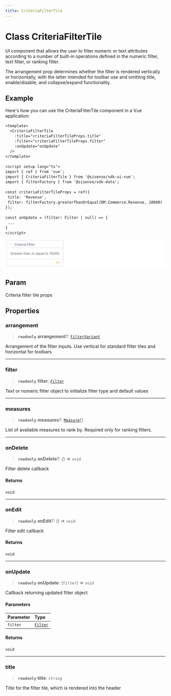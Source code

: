 ```yaml
---
title: CriteriaFilterTile
---
```


# Class CriteriaFilterTile

UI component that allows the user to filter numeric or text attributes according to
a number of built-in operations defined in the numeric filter, text filter, or ranking filter.

The arrangement prop determines whether the filter is rendered vertically or horizontally, with the latter intended for toolbar use and omitting title, enable/disable, and collapse/expand functionality.

## Example

Here's how you can use the CriteriaFilterTile component in a Vue application:
```vue
<template>
  <CriteriaFilterTile
    :title="criteriaFilterTileProps.title"
    :filter="criteriaFilterTileProps.filter"
    :onUpdate="onUpdate"
  />
</template>

<script setup lang="ts">
import { ref } from 'vue';
import { CriteriaFilterTile } from '@sisense/sdk-ui-vue';
import { filterFactory } from '@sisense/sdk-data';

const criteriaFilterTileProps = ref({
 title: 'Revenue',
 filter: filterFactory.greaterThanOrEqual(DM.Commerce.Revenue, 10000)
});

const onUpdate = (filter: Filter | null) => {
 ...
}
</script>
```
<img src="../../../img/vue-criteria-filter-tile-example.png" width="600px" />

## Param

Criteria filter tile props

## Properties

### arrangement

> **`readonly`** **arrangement**?: [`FilterVariant`](../type-aliases/type-alias.FilterVariant.md)

Arrangement of the filter inputs. Use vertical for standard filter tiles and horizontal for toolbars

***

### filter

> **`readonly`** **filter**: [`Filter`](../../sdk-data/interfaces/interface.Filter.md)

Text or numeric filter object to initialize filter type and default values

***

### measures

> **`readonly`** **measures**?: [`Measure`](../../sdk-data/interfaces/interface.Measure.md)[]

List of available measures to rank by. Required only for ranking filters.

***

### onDelete

> **`readonly`** **onDelete**?: () => `void`

Filter delete callback

#### Returns

`void`

***

### onEdit

> **`readonly`** **onEdit**?: () => `void`

Filter edit callback

#### Returns

`void`

***

### onUpdate

> **`readonly`** **onUpdate**: (`filter`) => `void`

Callback returning updated filter object

#### Parameters

| Parameter | Type |
| :------ | :------ |
| `filter` | [`Filter`](../../sdk-data/interfaces/interface.Filter.md) |

#### Returns

`void`

***

### title

> **`readonly`** **title**: `string`

Title for the filter tile, which is rendered into the header
